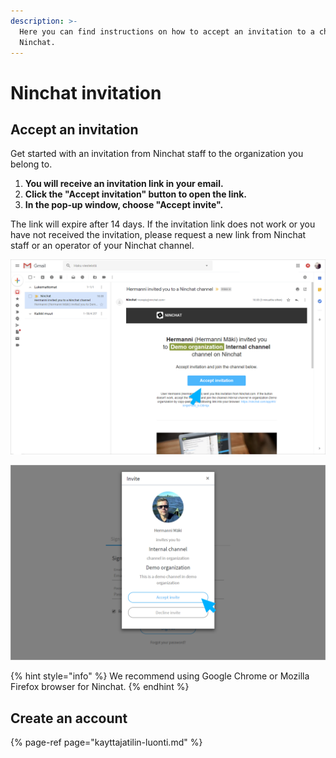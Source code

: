 ```yaml
---
description: >-
  Here you can find instructions on how to accept an invitation to a channel on
  Ninchat.
---
```


# Ninchat invitation

## Accept an invitation

Get started with an invitation from Ninchat staff to the organization you belong to. 

1. **You will receive an invitation link in your email.** 
2. **Click the "Accept invitation" button to open the link.**
3. **In the pop-up window, choose "Accept invite".**

The link will expire after 14 days. If the invitation link does not work or you have not received the invitation, please request a new link from Ninchat staff or an operator of your Ninchat channel.

![](../.gitbook/assets/invite-gmail.png)

![](../.gitbook/assets/invite-accept.png)

{% hint style="info" %}
We recommend using Google Chrome or Mozilla Firefox browser for Ninchat.
{% endhint %}

## **Create an account** <a id="kayttajatunnuksen-luonti"></a>

{% page-ref page="kayttajatilin-luonti.md" %}

